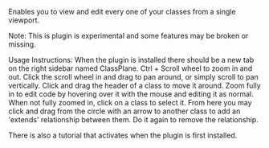 Enables you to view and edit every one of your classes from a single viewport.

Note: This is plugin is experimental and some features may be broken or missing.

Usage Instructions:
    When the plugin is installed there should be a new tab on the right sidebar named ClassPlane.
    Ctrl + Scroll wheel to zoom in and out.
    Click the scroll wheel in and drag to pan around, or simply scroll to pan vertically.
    Click and drag the header of a class to move it around.
    Zoom fully in to edit code by hovering over it with the mouse and editing it as normal.
    When not fully zoomed in, click on a class to select it. From here you may click and drag from the circle with an arrow to another class to add an 'extends' relationship between them. Do it again to remove the relationship.

There is also a tutorial that activates when the plugin is first installed.
